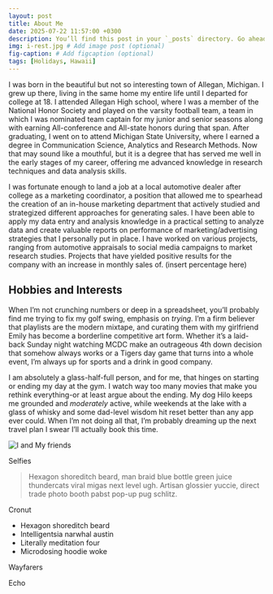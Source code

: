 ```yaml
---
layout: post
title: About Me
date: 2025-07-22 11:57:00 +0300
description: You’ll find this post in your `_posts` directory. Go ahead and edit it and re-build the site to see your changes. # Add post description (optional)
img: i-rest.jpg # Add image post (optional)
fig-caption: # Add figcaption (optional)
tags: [Holidays, Hawaii]
---
```

I was born in the beautiful but not so interesting town of Allegan, Michigan. I grew up there, living in the same home my entire life until I departed for college at 18. I attended Allegan High school, where I was a member of the National Honor Society and played on the varsity football team, a team in which I was nominated team captain for my junior and senior seasons along with earning All-conference and All-state honors during that span. After graduating, I went on to attend Michigan State University, where I earned a degree in Communication Science, Analytics and Research Methods. Now that may sound like a mouthful, but it is a degree that has served me well in the early stages of my career, offering me advanced knowledge in research techniques and data analysis skills. 

I was fortunate enough to land a job at a local automotive dealer after college as a marketing coordinator, a position that allowed me to spearhead the creation of an in-house marketing department that actively studied and strategized different approaches for generating sales. I have been able to apply my data entry and analysis knowledge in a practical setting to analyze data and create valuable reports on performance of marketing/advertising strategies that I personally put in place. I have worked on various projects, ranging from automotive appraisals to social media campaigns to market research studies. Projects that have yielded positive results for the company with an increase in monthly sales of. (insert percentage here)

## Hobbies and Interests 
When I’m not crunching numbers or deep in a spreadsheet, you’ll probably find me trying to fix my golf swing, emphasis on *trying*. I’m a firm believer that playlists are the modern mixtape, and curating them with my girlfriend Emily has become a borderline competitive art form. Whether it’s a laid-back Sunday night watching MCDC make an outrageous 4th down decision that somehow always works or a Tigers day game that turns into a whole event, I’m always up for sports and a drink in good company.

 I am absolutely a glass-half-full person, and for me, that hinges on starting or ending my day at the gym. I watch way too many movies that make you rethink everything-or at least argue about the ending. My dog Hilo keeps me grounded and *moderately* active, while weekends at the lake with a glass of whisky and some dad-level wisdom hit reset better than any app ever could. When I’m not doing all that, I’m probably dreaming up the next travel plan I swear I’ll actually book this time.

![I and My friends]({{site.baseurl}}/assets/img/greece.jpg)

Selfies 

>Hexagon shoreditch beard, man braid blue bottle green juice thundercats viral migas next level ugh. Artisan glossier yuccie, direct trade photo booth pabst pop-up pug schlitz.

Cronut 

* Hexagon shoreditch beard
* Intelligentsia narwhal austin
* Literally meditation four
* Microdosing hoodie woke

Wayfarers 

Echo 
